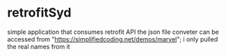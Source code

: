 # retrofitSyd
simple application that consumes retrofit API
the json file conveter can be accessed from "https://simplifiedcoding.net/demos/marvel";
i only pulled the real names from it
 
